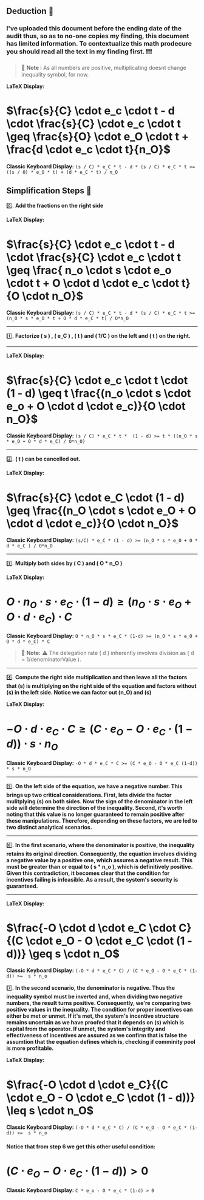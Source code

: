 ## Deduction 🧠

### I've uploaded this document before the ending date of the audit thus, so as to no-one copies my finding, this document has limited information. To contextualize this math prodecure you should read all the text in my finding first. ❗❗❗

> 📘 **Note** ℹ️ As all numbers are positive, multiplicating doesnt change inequality symbol, for now.

**LaTeX Display:**
# $\frac{s}{C} \cdot e_c \cdot t - d \cdot \frac{s}{C} \cdot e_c \cdot t \geq \frac{s}{O} \cdot e_O \cdot t + \frac{d \cdot e_c \cdot t}{n_O}$

**Classic Keyboard Display:** `(s / C) * e_C * t - d * (s / C) * e_C * t >= ((s / O) * e_O * t) + (d * e_C * t) / n_O`


## Simplification Steps 👣


0️⃣. **Add the fractions on the right side**

**LaTeX Display:**
# $\frac{s}{C} \cdot e_c \cdot t - d \cdot \frac{s}{C} \cdot e_c \cdot t \geq \frac{ n_o \cdot s \cdot e_o \cdot t + O \cdot d \cdot e_c \cdot t}{O \cdot n_O}$
    
**Classic Keyboard Display:** `(s / C) * e_C * t - d * (s / C) * e_C * t >= (n_O * s * e_O * t + O * d * e_C * t) / O*n_O`

---

1️⃣. **Factorize \( s \) , \( e_C \) , \( t \) and \( 1/C \) on the left and \( t \) on the right.**

---

**LaTeX Display:**
# $\frac{s}{C} \cdot e_c \cdot t \cdot (1 - d)  \geq t \frac{(n_o \cdot s \cdot e_o + O \cdot d \cdot e_c)}{O \cdot n_O}$
    
**Classic Keyboard Display:** `(s / C) * e_C * t *  (1 - d) >= t * ((n_O * s * e_O + O * d * e_C) / O*n_O)`

---

2️⃣. **\( t \) can be cancelled out.**

**LaTeX Display:**
# $\frac{s}{C} \cdot e_C \cdot (1 - d)  \geq \frac{(n_O \cdot s \cdot e_O + O \cdot d \cdot e_c)}{O \cdot n_O}$
    
**Classic Keyboard Display:** `(s/C) * e_C * (1 - d) >= (n_O * s * e_O + O * d * e_C ) / O*n_O`

---

3️⃣. **Multiply both sides by \( C \) and \( O * n_O \)**

**LaTeX Display:**
# $O \cdot n_O \cdot s \cdot e_C \cdot (1 - d)  \geq ( n_O \cdot s \cdot e_O + O \cdot d \cdot e_C ) \cdot C$
    
**Classic Keyboard Display:** `O * n_O * s * e_C * (1-d) >= (n_O * s * e_O + O * d * e_C) * C`

> 🚧 **Note:** ⚠️ The delegation rate \( d \) inherently involves division as \( d = 1/denominatorValue \).

---

4️⃣. **Compute the right side multiplication and then leave all the factors that (s) is multiplying on the right side of the equation and factors without (s) in the left side. Notice we can factor out (n_O) and (s)**

**LaTeX Display:**
# $- O \cdot d \cdot e_C \cdot C \geq (C \cdot e_O - O \cdot e_C \cdot (1 - d)) \cdot s \cdot n_O$
    
**Classic Keyboard Display:** `-O * d * e_C * C >= (C * e_O - O * e_C (1-d)) * s * n_O` 

---

5️⃣. **On the left side of the equation, we have a negative number. This brings up two critical considerations. First, lets divide the factor mulitplying (s) on both sides. Now the sign of the denominator in the left side will determine the direction of the inequality. Second, it's worth noting that this value is no longer guaranteed to remain positive after these manipulations. Therefore, depending on these factors, we are led to two distinct analytical scenarios.**

---

6️⃣. **In the first scenario, where the denominator is positive, the inequality retains its original direction. Consequently, the equation involves dividing a negative value by a positive one, which assures a negative result. This must be greater than or equal to \( s * n_o \), which is definitively positive. Given this contradiction, it becomes clear that the condition for incentives failing is infeasible. As a result, the system's security is guaranteed.**

---

**LaTeX Display:**
# $\frac{-O \cdot d \cdot e_C \cdot C}{(C \cdot e_O - O \cdot e_C \cdot (1 - d))} \geq s \cdot n_O$

**Classic Keyboard Display:** `(-O * d * e_C * C) / (C * e_O - O * e_C * (1-d)) >=  s * n_o` 

7️⃣. **In the second scenario, the denominator is negative. Thus the inequality symbol must be inverted and, when dividing two negative numbers, the result turns positive. Consequently, we're comparing two positive values in the inequality. The condition for proper incentives can either be met or unmet. If it's met, the system's incentive structure remains uncertain as we have proofed that it depends on (s) which is capital from the operator. If unmet, the system's integrity and effectiveness of incentives are assured as we confirm that is false the assumtion that the equation defines which is, checking if comminity pool is more profitable.**

**LaTeX Display:**
# $\frac{-O \cdot d \cdot e_C}{(C \cdot e_O - O \cdot e_C \cdot (1 - d))} \leq s \cdot n_O$
**Classic Keyboard Display:** `(-O * d * e_C * C) / (C * e_O - O * e_C * (1-d)) <=  s * n_o` 

#### Notice that from step 6 we get this other useful condition:

# $(C \cdot e_O - O \cdot e_C \cdot (1 - d)) > 0$
**Classic Keyboard Display:** `C * e_o - O * e_c * (1-d) > 0`
